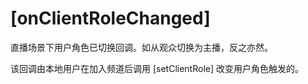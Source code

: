 # [onClientRoleChanged]

<p conref="../conref/conref_rtc_api.dita#onClientRoleChanged/def" />

<example conref="../conref/conref_rtc_api.dita#onClientRoleChanged/example" />


直播场景下用户角色已切换回调。如从观众切换为主播，反之亦然。

该回调由本地用户在加入频道后调用 [setClientRole] 改变用户角色触发的。